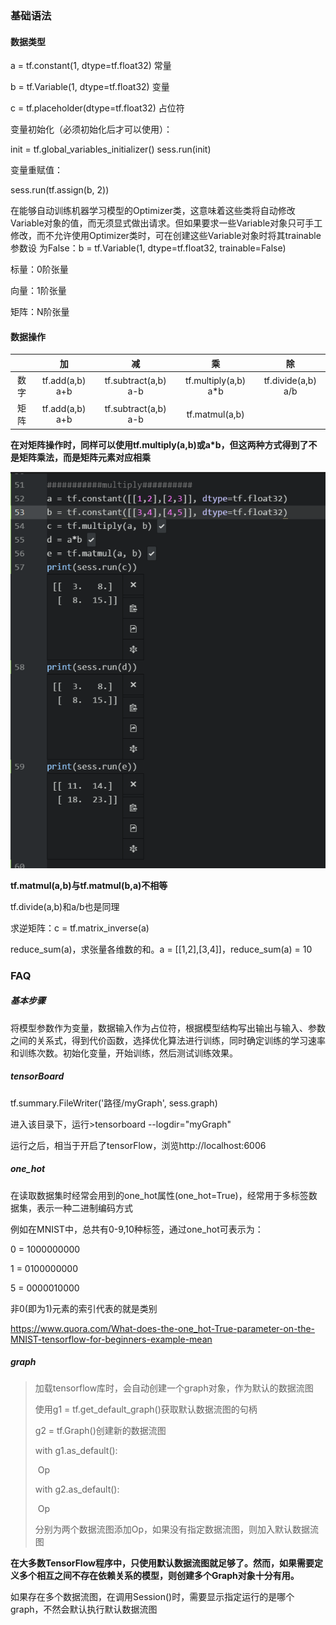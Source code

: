 ### 基础语法

#### 数据类型

a = tf.constant(1, dtype=tf.float32)	常量

b = tf.Variable(1, dtype=tf.float32)	变量

c = tf.placeholder(dtype=tf.float32)	占位符

变量初始化（必须初始化后才可以使用）：

init = tf.global_variables_initializer()
sess.run(init)

变量重赋值：

sess.run(tf.assign(b, 2))

在能够自动训练机器学习模型的Optimizer类，这意味着这些类将自动修改Variable对象的值，而无须显式做出请求。但如果要求一些Variable对象只可手工修改，而不允许使用Optimizer类时，可在创建这些Variable对象时将其trainable参数设
为False：b = tf.Variable(1, dtype=tf.float32, trainable=False)

标量：0阶张量

向量：1阶张量

矩阵：N阶张量

#### 数据操作

|      |         加         |            减            |            乘            |           除           |
| :--: | :---------------: | :---------------------: | :---------------------: | :-------------------: |
|  数字  | tf.add(a,b)   a+b | tf.subtract(a,b)    a-b | tf.multiply(a,b)    a*b | tf.divide(a,b)    a/b |
|  矩阵  | tf.add(a,b)   a+b | tf.subtract(a,b)    a-b |     tf.matmul(a,b)      |                       |

**在对矩阵操作时，同样可以使用tf.multiply(a,b)或a*b，但这两种方式得到了不是矩阵乘法，而是矩阵元素对应相乘**

![1499865929(1).jpg](https://github.com/ChaoZeyi/DeepLearning/blob/master/tensorFlow_ex/official_tutorial/photos/1499865929(1).jpg?raw=true)

**tf.matmul(a,b)与tf.matmul(b,a)不相等**

tf.divide(a,b)和a/b也是同理

求逆矩阵：c = tf.matrix_inverse(a)

reduce_sum(a)，求张量各维数的和。a = [[1,2],[3,4]]，reduce_sum(a) = 10

### FAQ

##### 基本步骤

将模型参数作为变量，数据输入作为占位符，根据模型结构写出输出与输入、参数之间的关系式，得到代价函数，选择优化算法进行训练，同时确定训练的学习速率和训练次数。初始化变量，开始训练，然后测试训练效果。

##### tensorBoard

tf.summary.FileWriter('路径/myGraph', sess.graph)

进入该目录下，运行>tensorboard --logdir="myGraph"

运行之后，相当于开启了tensorFlow，浏览http://localhost:6006

##### one_hot

在读取数据集时经常会用到的one_hot属性(one_hot=True)，经常用于多标签数据集，表示一种二进制编码方式

例如在MNIST中，总共有0-9,10种标签，通过one_hot可表示为：

0 = 1000000000

1 = 0100000000

5 = 0000010000

非0(即为1)元素的索引代表的就是类别

https://www.quora.com/What-does-the-one_hot-True-parameter-on-the-MNIST-tensorflow-for-beginners-example-mean

##### graph

> 加载tensorflow库时，会自动创建一个graph对象，作为默认的数据流图
>
> 使用g1 = tf.get_default_graph()获取默认数据流图的句柄
>
> g2 = tf.Graph()创建新的数据流图
>
> with g1.as_default():
>
> ​	Op
>
> with g2.as_default():
>
> ​	Op
>
> 分别为两个数据流图添加Op，如果没有指定数据流图，则加入默认数据流图

**在大多数TensorFlow程序中，只使用默认数据流图就足够了。然而，如果需要定义多个相互之间不存在依赖关系的模型，则创建多个Graph对象十分有用。**

如果存在多个数据流图，在调用Session()时，需要显示指定运行的是哪个graph，不然会默认执行默认数据流图